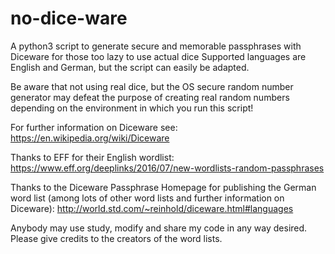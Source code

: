 # no-dice-ware
A python3 script to generate secure and memorable passphrases with Diceware for those too lazy to use actual dice
Supported languages are English and German, but the script can easily be adapted.

Be aware that not using real dice, but the OS secure random number generator may defeat the purpose of creating real random numbers depending on the environment in which you run this script!

For further information on Diceware see: https://en.wikipedia.org/wiki/Diceware

Thanks to EFF for their English wordlist: https://www.eff.org/deeplinks/2016/07/new-wordlists-random-passphrases

Thanks to the Diceware Passphrase Homepage for publishing the German word list (among lots of other word lists and further information on Diceware):
http://world.std.com/~reinhold/diceware.html#languages

Anybody may use study, modify and share my code in any way desired. Please give credits to the creators of the word lists.
